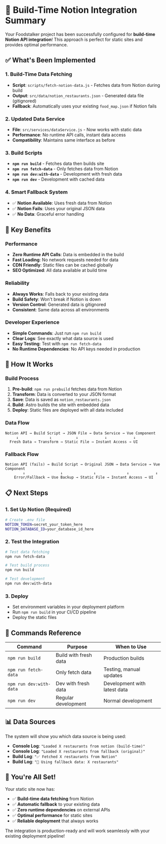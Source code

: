 # 🚀 Build-Time Notion Integration Summary

Your Foodstalker project has been successfully configured for **build-time Notion API integration**! This approach is perfect for static sites and provides optimal performance.

## ✅ What's Been Implemented

### **1. Build-Time Data Fetching**

- **Script**: `scripts/fetch-notion-data.js` - Fetches data from Notion during build
- **Output**: `src/data/notion_restaurants.json` - Generated data file (gitignored)
- **Fallback**: Automatically uses your existing `food_map.json` if Notion fails

### **2. Updated Data Service**

- **File**: `src/services/dataService.js` - Now works with static data
- **Performance**: No runtime API calls, instant data access
- **Compatibility**: Maintains same interface as before

### **3. Build Scripts**

- **`npm run build`** - Fetches data then builds site
- **`npm run fetch-data`** - Only fetches data from Notion
- **`npm run dev:with-data`** - Development with fresh data
- **`npm run dev`** - Development with cached data

### **4. Smart Fallback System**

- ✅ **Notion Available**: Uses fresh data from Notion
- ✅ **Notion Fails**: Uses your original JSON data
- ✅ **No Data**: Graceful error handling

## 🎯 Key Benefits

### **Performance**

- **Zero Runtime API Calls**: Data is embedded in the build
- **Fast Loading**: No network requests needed for data
- **CDN Friendly**: Static files can be cached globally
- **SEO Optimized**: All data available at build time

### **Reliability**

- **Always Works**: Falls back to your existing data
- **Build Safety**: Won't break if Notion is down
- **Version Control**: Generated data is gitignored
- **Consistent**: Same data across all environments

### **Developer Experience**

- **Simple Commands**: Just run `npm run build`
- **Clear Logs**: See exactly what data source is used
- **Easy Testing**: Test with `npm run fetch-data`
- **No Runtime Dependencies**: No API keys needed in production

## 🚀 How It Works

### **Build Process**

1. **Pre-build**: `npm run prebuild` fetches data from Notion
2. **Transform**: Data is converted to your JSON format
3. **Save**: Data is saved as `notion_restaurants.json`
4. **Build**: Astro builds the site with embedded data
5. **Deploy**: Static files are deployed with all data included

### **Data Flow**

```
Notion API → Build Script → JSON File → Data Service → Vue Component
     ↓              ↓           ↓            ↓            ↓
  Fresh Data → Transform → Static File → Instant Access → UI
```

### **Fallback Flow**

```
Notion API (fails) → Build Script → Original JSON → Data Service → Vue Component
        ↓                ↓              ↓              ↓            ↓
    Error/Fallback → Use Backup → Static File → Instant Access → UI
```

## 📋 Next Steps

### **1. Set Up Notion (Required)**

```bash
# Create .env file
NOTION_TOKEN=secret_your_token_here
NOTION_DATABASE_ID=your_database_id_here
```

### **2. Test the Integration**

```bash
# Test data fetching
npm run fetch-data

# Test build process
npm run build

# Test development
npm run dev:with-data
```

### **3. Deploy**

- Set environment variables in your deployment platform
- Run `npm run build` in your CI/CD pipeline
- Deploy the static files

## 🔧 Commands Reference

| Command                 | Purpose               | When to Use                  |
| ----------------------- | --------------------- | ---------------------------- |
| `npm run build`         | Build with fresh data | Production builds            |
| `npm run fetch-data`    | Only fetch data       | Testing, manual updates      |
| `npm run dev:with-data` | Dev with fresh data   | Development with latest data |
| `npm run dev`           | Regular development   | Normal development           |

## 📊 Data Sources

The system will show you which data source is being used:

- **Console Log**: `"Loaded X restaurants from notion (build-time)"`
- **Console Log**: `"Loaded X restaurants from fallback (original)"`
- **Build Log**: `"✅ Fetched X restaurants from Notion"`
- **Build Log**: `"📁 Using fallback data: X restaurants"`

## 🎉 You're All Set!

Your static site now has:

- ✅ **Build-time data fetching** from Notion
- ✅ **Automatic fallback** to your existing data
- ✅ **Zero runtime dependencies** on external APIs
- ✅ **Optimal performance** for static sites
- ✅ **Reliable deployment** that always works

The integration is production-ready and will work seamlessly with your existing deployment pipeline!
